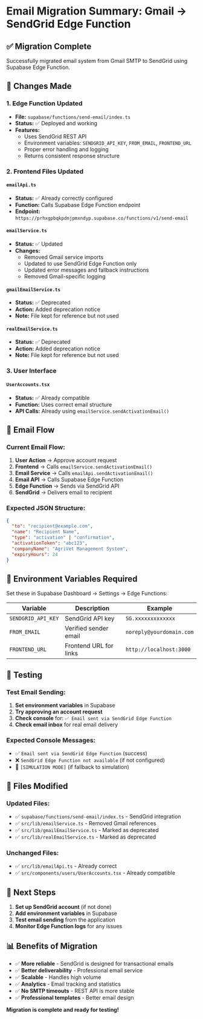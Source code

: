 # Email Migration Summary: Gmail → SendGrid Edge Function

## ✅ Migration Complete

Successfully migrated email system from Gmail SMTP to SendGrid using Supabase Edge Function.

## 🔄 Changes Made

### 1. Edge Function Updated
- **File:** `supabase/functions/send-email/index.ts`
- **Status:** ✅ Deployed and working
- **Features:**
  - Uses SendGrid REST API
  - Environment variables: `SENDGRID_API_KEY`, `FROM_EMAIL`, `FRONTEND_URL`
  - Proper error handling and logging
  - Returns consistent response structure

### 2. Frontend Files Updated

#### `emailApi.ts`
- **Status:** ✅ Already correctly configured
- **Function:** Calls Supabase Edge Function endpoint
- **Endpoint:** `https://prhxgpbqkpdnjpmxndyp.supabase.co/functions/v1/send-email`

#### `emailService.ts`
- **Status:** ✅ Updated
- **Changes:**
  - Removed Gmail service imports
  - Updated to use SendGrid Edge Function only
  - Updated error messages and fallback instructions
  - Removed Gmail-specific logging

#### `gmailEmailService.ts`
- **Status:** ✅ Deprecated
- **Action:** Added deprecation notice
- **Note:** File kept for reference but not used

#### `realEmailService.ts`
- **Status:** ✅ Deprecated
- **Action:** Added deprecation notice
- **Note:** File kept for reference but not used

### 3. User Interface
#### `UserAccounts.tsx`
- **Status:** ✅ Already compatible
- **Function:** Uses correct email structure
- **API Calls:** Already using `emailService.sendActivationEmail()`

## 📧 Email Flow

### Current Email Flow:
1. **User Action** → Approve account request
2. **Frontend** → Calls `emailService.sendActivationEmail()`
3. **Email Service** → Calls `emailApi.sendActivationEmail()`
4. **Email API** → Calls Supabase Edge Function
5. **Edge Function** → Sends via SendGrid API
6. **SendGrid** → Delivers email to recipient

### Expected JSON Structure:
```json
{
  "to": "recipient@example.com",
  "name": "Recipient Name",
  "type": "activation" | "confirmation",
  "activationToken": "abc123",
  "companyName": "AgriVet Management System",
  "expiryHours": 24
}
```

## 🔧 Environment Variables Required

Set these in Supabase Dashboard → Settings → Edge Functions:

| Variable | Description | Example |
|----------|-------------|---------|
| `SENDGRID_API_KEY` | SendGrid API key | `SG.xxxxxxxxxxxxx` |
| `FROM_EMAIL` | Verified sender email | `noreply@yourdomain.com` |
| `FRONTEND_URL` | Frontend URL for links | `http://localhost:3000` |

## 🧪 Testing

### Test Email Sending:
1. **Set environment variables** in Supabase
2. **Try approving an account request**
3. **Check console** for: `✅ Email sent via SendGrid Edge Function`
4. **Check email inbox** for real email delivery

### Expected Console Messages:
- ✅ `Email sent via SendGrid Edge Function` (success)
- ❌ `SendGrid Edge Function not available` (if not configured)
- 📧 `[SIMULATION MODE]` (if fallback to simulation)

## 📁 Files Modified

### Updated Files:
- ✅ `supabase/functions/send-email/index.ts` - SendGrid integration
- ✅ `src/lib/emailService.ts` - Removed Gmail references
- ✅ `src/lib/gmailEmailService.ts` - Marked as deprecated
- ✅ `src/lib/realEmailService.ts` - Marked as deprecated

### Unchanged Files:
- ✅ `src/lib/emailApi.ts` - Already correct
- ✅ `src/components/users/UserAccounts.tsx` - Already compatible

## 🚀 Next Steps

1. **Set up SendGrid account** (if not done)
2. **Add environment variables** in Supabase
3. **Test email sending** from the application
4. **Monitor Edge Function logs** for any issues

## 📊 Benefits of Migration

- ✅ **More reliable** - SendGrid is designed for transactional emails
- ✅ **Better deliverability** - Professional email service
- ✅ **Scalable** - Handles high volume
- ✅ **Analytics** - Email tracking and statistics
- ✅ **No SMTP timeouts** - REST API is more stable
- ✅ **Professional templates** - Better email design

**Migration is complete and ready for testing!**
